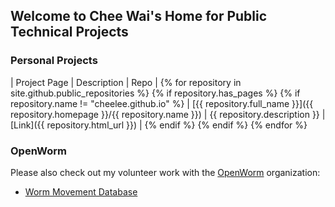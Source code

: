 ## Welcome to Chee Wai's Home for Public Technical Projects

### Personal Projects

| Project Page  | Description      |  Repo |
{% for repository in site.github.public_repositories %}
   {% if repository.has_pages %}
      {% if repository.name != "cheelee.github.io" %}
| [{{ repository.full_name }}]({{ repository.homepage }}/{{ repository.name }}) | {{ repository.description }} | [Link]({{ repository.html_url }}) |
      {% endif %}
   {% endif %}
{% endfor %}

### OpenWorm

Please also check out my volunteer work with the
[OpenWorm](https://github.com/openworm) organization:

- [Worm Movement Database](https://github.com/openworm/movement_cloud) 

